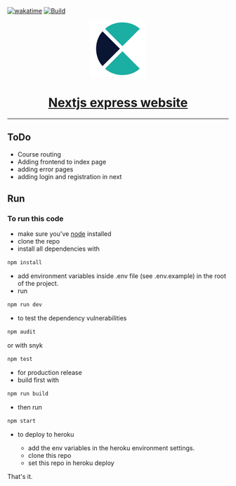 [![wakatime](https://wakatime.com/badge/user/7da43ba9-2bc5-4a32-baea-19e38fc777e2/project/c824749e-8598-418b-a1e7-e66bc731c552.svg)](https://wakatime.com/badge/user/7da43ba9-2bc5-4a32-baea-19e38fc777e2/project/c824749e-8598-418b-a1e7-e66bc731c552)
[![Build](https://github.com/imranbarbhuiya/Nextjs-ejs-express-website/actions/workflows/build.yml/badge.svg)](https://github.com/imranbarbhuiya/Nextjs-ejs-express-website/actions/workflows/build.yml/badge.svg)

<p align="center">
  <a href="https://nextjs.com">
    <img src="public/img/logo.png" height="128">
    <h1 align="center">Nextjs express website</h1>
  </a>
</p>
<hr/>

## ToDo

- Course routing
- Adding frontend to index page
- adding error pages
- adding login and registration in next

## Run

### To run this code

- make sure you've [node](https://nodejs.org/en/) installed
- clone the repo
- install all dependencies with

```bash
npm install
```

- add environment variables inside .env file (see .env.example) in the root of the project.
- run

```bash
npm run dev
```

- to test the dependency vulnerabilities

```bash
npm audit
```

or with snyk

```bash
npm test
```

- for production release
- build first with

```bash
npm run build
```

- then run

```bash
npm start
```

- to deploy to heroku

  - add the env variables in the heroku environment settings.
  - clone this repo
  - set this repo in heroku deploy

That's it.
